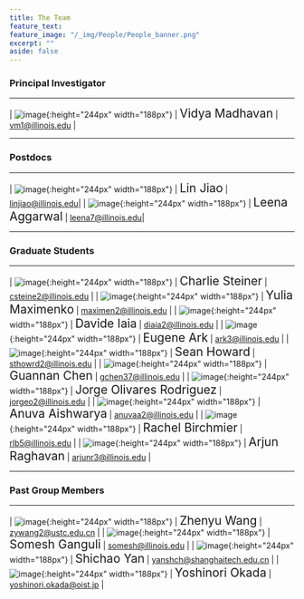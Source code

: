 ```yaml
---
title: The Team
feature_text:
feature_image: "/_img/People/People_banner.png"
excerpt: ""
aside: false
---
```


### Principal Investigator
---

| ![image](/_img/People/Vidya.png "Vidya Madhavan"){:height="244px" width="188px"} |  <span style="font-size:1.5em">Vidya Madhavan</span> | <vm1@illinois.edu> |

---

### Postdocs
---

| ![image](/_img/People/Lin.jpg "Lin Jiao"){:height="244px" width="188px"} |  <span style="font-size:1.5em">Lin Jiao</span> | <linjiao@illinois.edu>|
| ![image](/_img/People/Leena.png "Leena Aggarwal"){:height="244px" width="188px"} |  <span style="font-size:1.5em">Leena Aggarwal</span> | <leena7@illinois.edu>|

---

### Graduate Students

---

| ![image](/_img/People/Charlie.jpg "Charlie Steiner"){:height="244px" width="188px"} |  <span style="font-size:1.5em">Charlie Steiner</span> | <csteine2@illinois.edu> |
| ![image](/_img/People/Yulia.jpg "Yulia Maximenko"){:height="244px" width="188px"} |  <span style="font-size:1.5em">Yulia Maximenko</span> | <maximen2@illinois.edu> |
| ![image](/_img/People/Davide.jpg "Davide Iaia"){:height="244px" width="188px"} |  <span style="font-size:1.5em">Davide Iaia</span> | <diaia2@illinois.edu> |
| ![image](/_img/People/Eugene.jpg "Eugene Ark"){:height="244px" width="188px"} |  <span style="font-size:1.5em">Eugene Ark</span> | <ark3@illinois.edu> |
| ![image](/_img/People/Sean.jpg "Sean Howard"){:height="244px" width="188px"} |  <span style="font-size:1.5em">Sean Howard</span> | <sthowrd2@illinois.edu> |
| ![image](/_img/People/Guannan.jpg "Guannan Chen"){:height="244px" width="188px"} |  <span style="font-size:1.5em">Guannan Chen</span> | <gchen37@illinois.edu> |
| ![image](/_img/People/Jorge.jpg "Jorge Olivare Rodriguez"){:height="244px" width="188px"} |  <span style="font-size:1.5em">Jorge Olivares Rodriguez</span> | <jorgeo2@illinois.edu> |
| ![image](/_img/People/Anuva.jpg "Anuva Aishwarya"){:height="244px" width="188px"} |  <span style="font-size:1.5em">Anuva Aishwarya</span> | <anuvaa2@illinois.edu> |
| ![image](/_img/People/Rachel.jpg "Rachel Birchmier"){:height="244px" width="188px"} |  <span style="font-size:1.5em">Rachel Birchmier</span> | <rlb5@illinois.edu> |
| ![image](/_img/People/Arjun.jpg "Arjun Raghavan"){:height="244px" width="188px"} |  <span style="font-size:1.5em">Arjun Raghavan</span> | <arjunr3@illinois.edu> |

---

### Past Group Members

---

| ![image](/_img/People/Zhenyu.jpg "Zhenyu Wang"){:height="244px" width="188px"} |  <span style="font-size:1.5em">Zhenyu Wang</span> | <zywang2@ustc.edu.cn> |
| ![image](/_img/People/Somesh.jpg "Somesh Ganguli"){:height="244px" width="188px"} |  <span style="font-size:1.5em">Somesh Ganguli</span> | <somesh@illinois.edu> |
| ![image](/_img/People/Shichao.jpg "Shichao Yan"){:height="244px" width="188px"} |  <span style="font-size:1.5em">Shichao Yan</span> | <yanshch@shanghaitech.edu.cn> |
| ![image](/_img/People/Yoshi.jpg "Yoshinori Okada"){:height="244px" width="188px"} |  <span style="font-size:1.5em">Yoshinori Okada</span> | <yoshinori.okada@oist.jp> |
